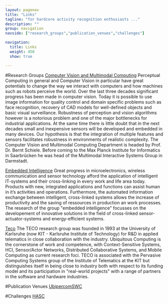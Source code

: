 ```yaml
---
layout: pagenav
title: "Links"
tagline: "for hardcore activity recognition enthusiasts ..."
description: ""
group: navigation
navside: ["research_groups","publication_venues","challenges"]

navigation:
  title: Links
  weight: 450
  show: true

---
```


#Research Groups
[Computer Vision and Multimodal Computing](http://www.d2.mpi-inf.mpg.de/)
Perceptual Computing in general and Computer Vision in particular have great potentials to change the way we interact with computers and how machines such as robots perceive the world. Over the last three decades significant progress has been made in computer vision. Today it is possible to use image information for quality control and domain specific problems such as face recognition, recovery of CAD models for well-defined objects and basic visual surveillance. Robustness of perception and vision algorithms however is a notorious problem and one of the major bottlenecks for industrial applications. At the same time there is little doubt that in the next decades small and inexpensive sensors will be developed and embedded in many devices. Our hypothesis is that the integration of multiple features and sensors facilitates robustness in environments of realistic complexity. The Computer Vision and Multimodal Computing Department is headed by Prof. Dr. Bernt Schiele. Before coming to the Max Planck Institute for Informatics in Saarbrücken he was head of the Multimodal Interactive Systems Group in Darmstadt.


[Embedded Intelligence](http://www.dfki.de/web/research/ei/index_html?set_language=en&cl=en)
Great progress in microelectronics, wireless communication and sensor technology afford the application of intelligent IT-systems and their cross-linking in every work and life area today. Products with new, integrated applications and functions can assist human in it’s activities and operations. Furthermore, the automated information exchange between intelligent, cross-linked systems allows the increase of productivity and the saving of ressources in production an work processes. The research of the group "embedded intelligence" focusses on the developement of innovative solutions in the field of cross-linked sensor-actuator-systems and energy-efficient systems.


[Teco](http://www.teco.edu/)
The TECO research group was founded in 1993 at the University of Karlsruhe (now KIT - Karlsruhe Institute of Technology) for R&D in applied telematics in close collaboration with the industry. Ubiquitous Computing is the cornerstone of work and competence, with Context-Sensitive Systems, HCI, Sensor/Actor Networks, Distributed Collaborative Systems, and Mobile Computing as current research foci. TECO is associated with the Pervasive Computing Systems group of the Institute of Telematics at the KIT but distinguishes itself in being close to industry both with respect to its funding model and its participation in "real-world projects" with a range of partners in the software and hardware industries.


#Publication Venues
[UbipercomSWC](http://ubicomp.org/)


#Challenges
[HASC](http://hasc.jp/hc2011/)
